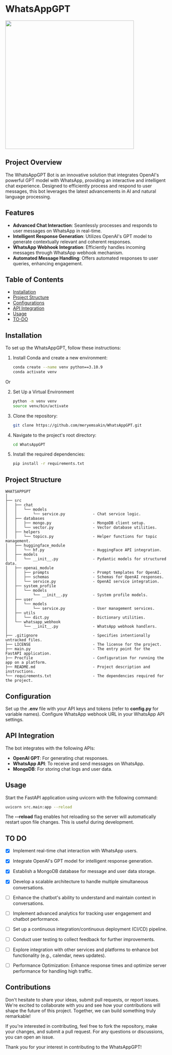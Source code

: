 # WhatsAppGPT
<img src="https://github.com/meryemsakin/WhatsAppGPT/blob/main/whatsapgpt.png" width="400" height="400">

## Project Overview

The WhatsAppGPT Bot is an innovative solution that integrates OpenAI's powerful GPT model with WhatsApp, providing an interactive and intelligent chat experience. Designed to efficiently process and respond to user messages, this bot leverages the latest advancements in AI and natural language processing.

## Features

- **Advanced Chat Interaction**: Seamlessly processes and responds to user messages on WhatsApp in real-time.
- **Intelligent Response Generation**: Utilizes OpenAI's GPT model to generate contextually relevant and coherent responses.
- **WhatsApp Webhook Integration**: Efficiently handles incoming messages through WhatsApp webhook mechanism.
- **Automated Message Handling**: Offers automated responses to user queries, enhancing engagement.


## Table of Contents

- [Installation](#installation)
- [Project Structure](#project-structure)
- [Configurations](#configurations)
- [API Integration](#api-integration)
- [Usage](#usage)
- [TO-DO](#to-do)

## Installation

To set up the WhatsAppGPT, follow these instructions:

1. Install Conda and create a new environment:

    ```bash
    conda create --name venv python==3.10.9
    conda activate venv
    ```

 Or

2. Set Up a Virtual Environment

     ```bash
    python -m venv venv
    source venv/bin/activate
    ```

3. Clone the repository:

    ```bash
    git clone https://github.com/meryemsakin/WhatsAppGPT.git
    ```

4. Navigate to the project's root directory:

    ```bash
    cd WhatsAppGPT
    ```

5. Install the required dependencies:

    ```bash
    pip install -r requirements.txt
    ```

## Project Structure

```
WHATSAPPGPT
│
├── src
│   ├── chat
│   │   └── models
│   │       └── service.py            - Chat service logic.
│   ├── databases
│   │   ├── mongo.py                  - MongoDB client setup.
│   │   └── vector.py                 - Vector database utilities.
│   ├── helpers
│   │   └── topics.py                 - Helper functions for topic management.
│   ├── huggingface_module
│   │   └── hf.py                     - HuggingFace API integration.
│   ├── models
│   │   └── __init__.py               - Pydantic models for structured data.
│   ├── openai_module
│   │   ├── prompts                   - Prompt templates for OpenAI.
│   │   ├── schemas                   - Schemas for OpenAI responses.
│   │   └── service.py                - OpenAI service integration.
│   ├── system_profile
│   │   └── models
│   │       └── __init__.py           - System profile models.
│   ├── user
│   │   └── models
│   │       └── service.py            - User management services.
│   ├── utils
│   │   └── dict.py                   - Dictionary utilities.
│   └── whatsapp_webhook
│       └── __init__.py               - WhatsApp webhook handlers.
│
├── .gitignore                        - Specifies intentionally untracked files.
├── LICENSE                           - The license for the project.
├── main.py                           - The entry point for the FastAPI application.
├── Procfile                          - Configuration for running the app on a platform.
├── README.md                         - Project description and instructions.
└── requirements.txt                  - The dependencies required for the project.
```

## Configuration

Set up the **.env** file with your API keys and tokens (refer to **config.py** for variable names).
Configure WhatsApp webhook URL in your WhatsApp API settings.

## API Integration
The bot integrates with the following APIs:

- **OpenAI GPT**: For generating chat responses.
- **WhatsApp API**: To receive and send messages on WhatsApp.
- **MongoDB**: For storing chat logs and user data.

## Usage
Start the FastAPI application using uvicorn with the following command:

```bash
uvicorn src.main:app --reload
```

The **--reload** flag enables hot reloading so the server will automatically restart upon file changes. This is useful during development.

## TO DO

- [x] Implement real-time chat interaction with WhatsApp users.
- [x] Integrate OpenAI's GPT model for intelligent response generation.
- [x] Establish a MongoDB database for message and user data storage.
- [x] Develop a scalable architecture to handle multiple simultaneous conversations.
- [ ] Enhance the chatbot's ability to understand and maintain context in conversations.
- [ ] Implement advanced analytics for tracking user engagement and chatbot performance.
- [ ] Set up a continuous integration/continuous deployment (CI/CD) pipeline.
- [ ] Conduct user testing to collect feedback for further improvements.
- [ ] Explore integration with other services and platforms to enhance bot functionality (e.g., calendar, news updates).
- [ ] Performance Optimization: Enhance response times and optimize server performance for handling high traffic.


## Contributions
Don't hesitate to share your ideas, submit pull requests, or report issues. We're excited to collaborate with you and see how your contributions will shape the future of this project. Together, we can build something truly remarkable!

If you're interested in contributing, feel free to fork the repository, make your changes, and submit a pull request. For any questions or discussions, you can open an issue.

Thank you for your interest in contributing to the WhatsAppGPT!
